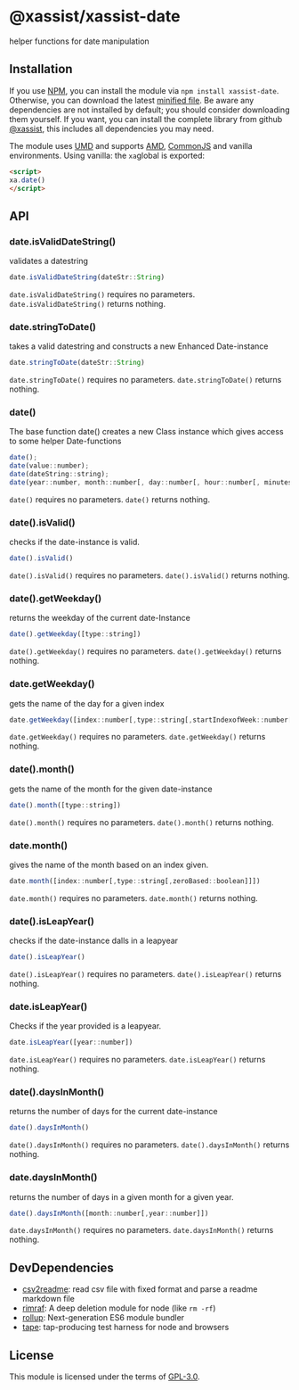 # @xassist/xassist-date
helper functions for date manipulation
## Installation

If you use [NPM](https://www.npmjs.com/), you can install the module via `npm install xassist-date`. Otherwise, you can download the latest [minified file](https://github.com/GregBee2/xassist-date.git). Be aware any dependencies are not installed by default; you should consider downloading them yourself.
If you want, you can install the complete library from github [@xassist](https://github.com/GregBee2/xassist), this includes all dependencies you may need.

The module uses [UMD](https://github.com/umdjs/umd) and supports [AMD](https://github.com/amdjs/amdjs-api/wiki/AMD), [CommonJS](http://wiki.commonjs.org/wiki/CommonJS) and vanilla environments. Using vanilla: the `xa`global is exported:

```html
<script>
xa.date()
</script>
```



## API
### date.isValidDateString()

validates a datestring
```js
date.isValidDateString(dateStr::String)
```
`date.isValidDateString()` requires no parameters.
`date.isValidDateString()` returns nothing.
### date.stringToDate()

takes a valid datestring and constructs a new Enhanced Date-instance
```js
date.stringToDate(dateStr::String)
```
`date.stringToDate()` requires no parameters.
`date.stringToDate()` returns nothing.
### date()

The base function date() creates a new Class instance which gives access to some helper Date-functions
```js
date();
date(value::number);
date(dateString::string);
date(year::number, month::number[, day::number[, hour::number[, minutes::number[, seconds::number[, milliseconds::number]]]]]);
```
`date()` requires no parameters.
`date()` returns nothing.
### date().isValid()

checks if the date-instance is valid.
```js
date().isValid()
```
`date().isValid()` requires no parameters.
`date().isValid()` returns nothing.
### date().getWeekday()

returns the weekday of the current date-Instance
```js
date().getWeekday([type::string])
```
`date().getWeekday()` requires no parameters.
`date().getWeekday()` returns nothing.
### date.getWeekday()

gets the name of the day for a given index
```js
date.getWeekday([index::number[,type::string[,startIndexofWeek::number[,zeroBased::boolean]]]])
```
`date.getWeekday()` requires no parameters.
`date.getWeekday()` returns nothing.
### date().month()

gets the name of the month for the given date-instance
```js
date().month([type::string])
```
`date().month()` requires no parameters.
`date().month()` returns nothing.
### date.month()

gives the name of the month based on an index given.
```js
date.month([index::number[,type::string[,zeroBased::boolean]]])
```
`date.month()` requires no parameters.
`date.month()` returns nothing.
### date().isLeapYear()

checks if the date-instance dalls in a leapyear
```js
date().isLeapYear()
```
`date().isLeapYear()` requires no parameters.
`date().isLeapYear()` returns nothing.
### date.isLeapYear()

Checks if the year provided is a leapyear.
```js
date.isLeapYear([year::number])
```
`date.isLeapYear()` requires no parameters.
`date.isLeapYear()` returns nothing.
### date().daysInMonth()

returns the number of days for the current date-instance
```js
date().daysInMonth()
```
`date().daysInMonth()` requires no parameters.
`date().daysInMonth()` returns nothing.
### date.daysInMonth()

returns the number of days in a given month for a given year.
```js
date().daysInMonth([month::number[,year::number]])
```
`date.daysInMonth()` requires no parameters.
`date.daysInMonth()` returns nothing.
## DevDependencies
- [csv2readme](https://github.com/GregBee2/csv2readme#readme): read csv file with fixed format and parse a readme markdown file
- [rimraf](https://github.com/isaacs/rimraf#readme): A deep deletion module for node (like `rm -rf`)
- [rollup](https://github.com/rollup/rollup): Next-generation ES6 module bundler
- [tape](https://github.com/substack/tape): tap-producing test harness for node and browsers
## License

This module is licensed under the terms of [GPL-3.0](https://choosealicense.com/licenses/gpl-3.0).
